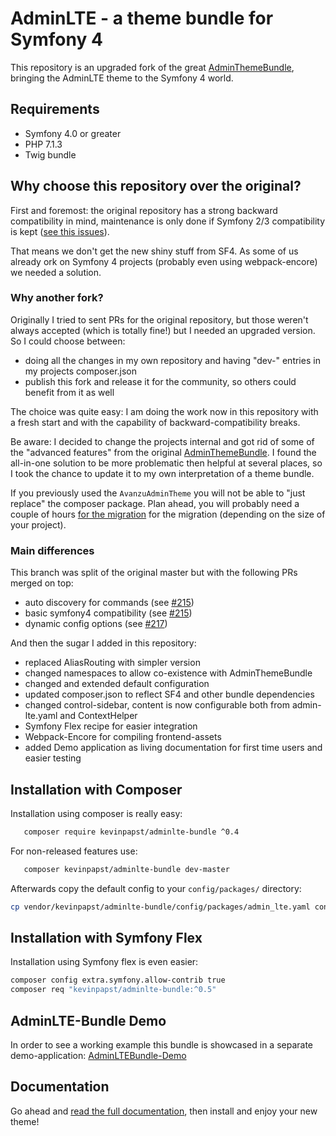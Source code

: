 # AdminLTE - a theme bundle for Symfony 4

This repository is an upgraded fork of the great [AdminThemeBundle](https://github.com/avanzu/AdminThemeBundle), bringing the AdminLTE theme to the Symfony 4 world.

## Requirements

- Symfony 4.0 or greater
- PHP 7.1.3
- Twig bundle

## Why choose this repository over the original?

First and foremost: the original repository has a strong backward compatibility in mind, maintenance is only done if Symfony 2/3 compatibility is kept ([see this issues](https://github.com/avanzu/AdminThemeBundle/pull/216)).

That means we don't get the new shiny stuff from SF4. As some of us already ork on Symfony 4 projects (probably even using webpack-encore) we needed a solution. 

### Why another fork?
 
Originally I tried to sent PRs for the original repository, but those weren't always accepted (which is totally fine!) but I needed an upgraded version.
So I could choose between:
- doing all the changes in my own repository and having "dev-" entries in my projects composer.json
- publish this fork and release it for the community, so others could benefit from it as well

The choice was quite easy: I am doing the work now in this repository with a fresh start and with the capability of backward-compatibility breaks.

Be aware: I decided to change the projects internal and got rid of some of the "advanced features" from the original [AdminThemeBundle](https://github.com/avanzu/AdminThemeBundle).
I found the all-in-one solution to be more problematic then helpful at several places, so I took the chance to update it to my own interpretation of a theme bundle.

If you previously used the `AvanzuAdminTheme` you will not be able to "just replace" the composer package. 
Plan ahead, you will probably need a couple of hours [for the migration](Resources/docs/migration_guide.md) for the migration (depending on the size of your project).

### Main differences

This branch was split of the original master but with the following PRs merged on top:

- auto discovery for commands (see [#215](https://github.com/avanzu/AdminThemeBundle/pull/215))
- basic symfony4 compatibility (see [#215](https://github.com/avanzu/AdminThemeBundle/pull/216))
- dynamic config options (see [#217](https://github.com/avanzu/AdminThemeBundle/pull/217))

And then the sugar I added in this repository: 

- replaced AliasRouting with simpler version
- changed namespaces to allow co-existence with AdminThemeBundle
- changed and extended default configuration
- updated composer.json to reflect SF4 and other bundle dependencies
- changed control-sidebar, content is now configurable both from admin-lte.yaml and ContextHelper
- Symfony Flex recipe for easier integration
- Webpack-Encore for compiling frontend-assets
- added Demo application as living documentation for first time users and easier testing

## Installation with Composer

Installation using composer is really easy:

```bash
   composer require kevinpapst/adminlte-bundle ^0.4
```

For non-released features use:

```bash
   composer kevinpapst/adminlte-bundle dev-master
```

Afterwards copy the default config to your `config/packages/` directory:

```bash
cp vendor/kevinpapst/adminlte-bundle/config/packages/admin_lte.yaml config/packages/
```

## Installation with Symfony Flex

Installation using Symfony flex is even easier:

```bash
composer config extra.symfony.allow-contrib true
composer req "kevinpapst/adminlte-bundle:^0.5"
```


## AdminLTE-Bundle Demo

In order to see a working example this bundle is showcased in a separate demo-application: [AdminLTEBundle-Demo](https://github.com/kevinpapst/AdminLTEBundle-Demo) 
        
## Documentation

Go ahead and [read the full documentation](Resources/docs/), then install and enjoy your new theme!
